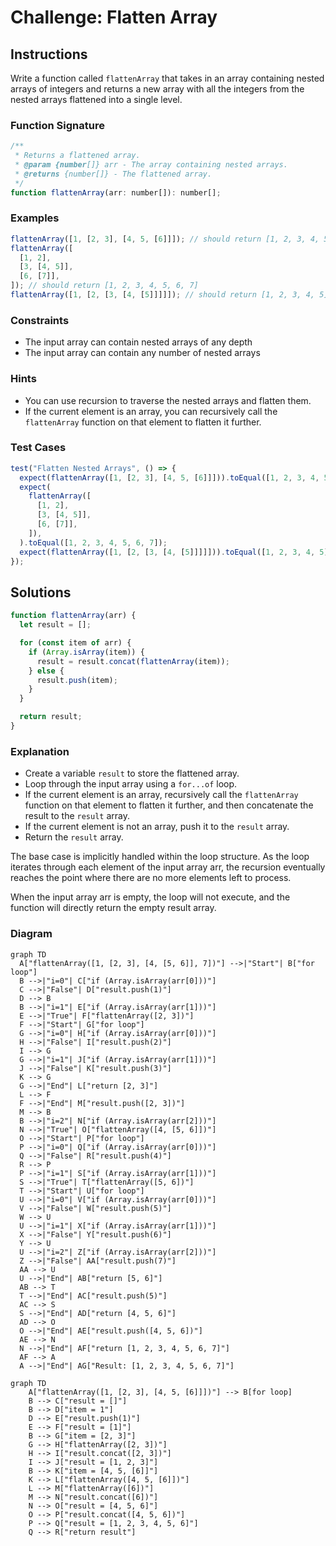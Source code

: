 # Challenge: Flatten Array

## Instructions

Write a function called `flattenArray` that takes in an array containing nested arrays of integers and returns a new array with all the integers from the nested arrays flattened into a single level.

### Function Signature

```js
/**
 * Returns a flattened array.
 * @param {number[]} arr - The array containing nested arrays.
 * @returns {number[]} - The flattened array.
 */
function flattenArray(arr: number[]): number[];
```

### Examples

```js
flattenArray([1, [2, 3], [4, 5, [6]]]); // should return [1, 2, 3, 4, 5, 6]
flattenArray([
  [1, 2],
  [3, [4, 5]],
  [6, [7]],
]); // should return [1, 2, 3, 4, 5, 6, 7]
flattenArray([1, [2, [3, [4, [5]]]]]); // should return [1, 2, 3, 4, 5]
```

### Constraints

- The input array can contain nested arrays of any depth
- The input array can contain any number of nested arrays

### Hints

- You can use recursion to traverse the nested arrays and flatten them.
- If the current element is an array, you can recursively call the `flattenArray` function on that element to flatten it further.

### Test Cases

```js
test("Flatten Nested Arrays", () => {
  expect(flattenArray([1, [2, 3], [4, 5, [6]]])).toEqual([1, 2, 3, 4, 5, 6]);
  expect(
    flattenArray([
      [1, 2],
      [3, [4, 5]],
      [6, [7]],
    ]),
  ).toEqual([1, 2, 3, 4, 5, 6, 7]);
  expect(flattenArray([1, [2, [3, [4, [5]]]]])).toEqual([1, 2, 3, 4, 5]);
});
```

## Solutions

```js
function flattenArray(arr) {
  let result = [];

  for (const item of arr) {
    if (Array.isArray(item)) {
      result = result.concat(flattenArray(item));
    } else {
      result.push(item);
    }
  }

  return result;
}
```

### Explanation

- Create a variable `result` to store the flattened array.
- Loop through the input array using a `for...of` loop.
- If the current element is an array, recursively call the `flattenArray` function on that element to flatten it further, and then concatenate the result to the `result` array.
- If the current element is not an array, push it to the `result` array.
- Return the `result` array.

The base case is implicitly handled within the loop structure. As the loop iterates through each element of the input array arr, the recursion eventually reaches the point where there are no more elements left to process.

When the input array arr is empty, the loop will not execute, and the function will directly return the empty result array.

### Diagram

```mermaid
graph TD
  A["flattenArray([1, [2, 3], [4, [5, 6]], 7])"] -->|"Start"| B["for loop"]
  B -->|"i=0"| C["if (Array.isArray(arr[0]))"]
  C -->|"False"| D["result.push(1)"]
  D --> B
  B -->|"i=1"| E["if (Array.isArray(arr[1]))"]
  E -->|"True"| F["flattenArray([2, 3])"]
  F -->|"Start"| G["for loop"]
  G -->|"i=0"| H["if (Array.isArray(arr[0]))"]
  H -->|"False"| I["result.push(2)"]
  I --> G
  G -->|"i=1"| J["if (Array.isArray(arr[1]))"]
  J -->|"False"| K["result.push(3)"]
  K --> G
  G -->|"End"| L["return [2, 3]"]
  L --> F
  F -->|"End"| M["result.push([2, 3])"]
  M --> B
  B -->|"i=2"| N["if (Array.isArray(arr[2]))"]
  N -->|"True"| O["flattenArray([4, [5, 6]])"]
  O -->|"Start"| P["for loop"]
  P -->|"i=0"| Q["if (Array.isArray(arr[0]))"]
  Q -->|"False"| R["result.push(4)"]
  R --> P
  P -->|"i=1"| S["if (Array.isArray(arr[1]))"]
  S -->|"True"| T["flattenArray([5, 6])"]
  T -->|"Start"| U["for loop"]
  U -->|"i=0"| V["if (Array.isArray(arr[0]))"]
  V -->|"False"| W["result.push(5)"]
  W --> U
  U -->|"i=1"| X["if (Array.isArray(arr[1]))"]
  X -->|"False"| Y["result.push(6)"]
  Y --> U
  U -->|"i=2"| Z["if (Array.isArray(arr[2]))"]
  Z -->|"False"| AA["result.push(7)"]
  AA --> U
  U -->|"End"| AB["return [5, 6]"]
  AB --> T
  T -->|"End"| AC["result.push(5)"]
  AC --> S
  S -->|"End"| AD["return [4, 5, 6]"]
  AD --> O
  O -->|"End"| AE["result.push([4, 5, 6])"]
  AE --> N
  N -->|"End"| AF["return [1, 2, 3, 4, 5, 6, 7]"]
  AF --> A
  A -->|"End"| AG["Result: [1, 2, 3, 4, 5, 6, 7]"]
```

```mermaid
graph TD
    A["flattenArray([1, [2, 3], [4, 5, [6]]])"] --> B[for loop]
    B --> C["result = []"]
    B --> D["item = 1"]
    D --> E["result.push(1)"]
    E --> F["result = [1]"]
    B --> G["item = [2, 3]"]
    G --> H["flattenArray([2, 3])"]
    H --> I["result.concat([2, 3])"]
    I --> J["result = [1, 2, 3]"]
    B --> K["item = [4, 5, [6]]"]
    K --> L["flattenArray([4, 5, [6]])"]
    L --> M["flattenArray([6])"]
    M --> N["result.concat([6])"]
    N --> O["result = [4, 5, 6]"]
    O --> P["result.concat([4, 5, 6])"]
    P --> Q["result = [1, 2, 3, 4, 5, 6]"]
    Q --> R["return result"]
```

